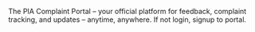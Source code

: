 The PIA Complaint Portal – your official platform for feedback, complaint tracking, and updates – anytime, anywhere. If not login, signup to portal.
